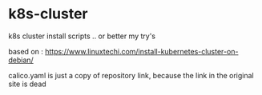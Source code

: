 # k8s-cluster
k8s cluster install scripts .. or better my try's

based on :
https://www.linuxtechi.com/install-kubernetes-cluster-on-debian/

calico.yaml is just a copy of repository link, because the link in the original site is dead
